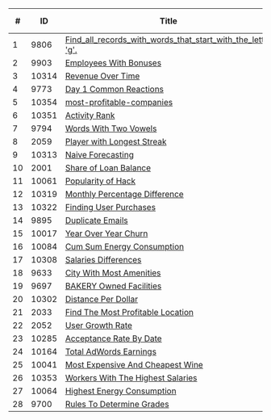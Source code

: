 | # | ID | Title | SQL Solution | Python Solution | Difficulty | 
|---|----| ----- | ------------ | --------------- | ---------- |
|1|9806|[Find_all_records_with_words_that_start_with_the_letter 'g'.](https://platform.stratascratch.com/coding/9806-find-all-records-with-words-that-start-with-the-letter-g?code_type=2)|[MySQL](9806-Hard-Find_all_records_with_words_that_start_with_the_letter/Hard-Find_all_records_with_words_that_start_with_the_letter.SQL)|[Python(pandas)](9806-Hard-Find_all_records_with_words_that_start_with_the_letter/Hard-Find_all_records_with_words_that_start_with_the_letter.py)|Hard|
|2|9903|[Employees With Bonuses](https://platform.stratascratch.com/coding/9903-employees-with-bonuses?code_type=2)|[MySQL](9903-Easy-Employees_With_Bonuses/Employees_With_Bonuses.SQL)|[Python(pandas)](9903-Easy-Employees_With_Bonuses/Employees_With_Bonuses.py)|Easy|
|3|10314|[Revenue Over Time](https://platform.stratascratch.com/coding/10314-revenue-over-time?code_type=1)|[MySQL](10314-Hard-revenue_over_time/10314-revenue_over_time.SQL)|[Python(pandas)](10314-Hard-revenue_over_time/10314-revenue_over_time.py)|Hard|
|4|9773|[Day 1 Common Reactions](https://platform.stratascratch.com/coding/9773-day-1-common-reactions?code_type=1)|[MySQL](9773-Medium-Day_1_Common_Reactions/Day_1_Common_Reactions.SQL)|[Python(pandas)](9773-Medium-Day_1_Common_Reactions/Day_1_Common_Reactions.py)|Medium|
|5|10354|[most-profitable-companies](https://platform.stratascratch.com/coding/10354-most-profitable-companies?code_type=1)|[MySQL](10354-Medium-most_profitable_companies/10354-most_profitable_companies.SQL)|[Python(pandas)](10354-Medium-most_profitable_companies/10354-most_profitable_companies.py)|Medium|
|6|10351|[Activity Rank](https://platform.stratascratch.com/coding/10351-activity-rank?tabname=question)|[MySQL](10351-Medium-Activity_Rank/Activity_Rank.SQL)|[Python(pandas)](10351-Medium-Activity_Rank/Activity_Rank.py)|Medium|
|7|9794|[Words With Two Vowels](https://platform.stratascratch.com/coding/9794-words-with-two-vowels?code_type=1)|[MySQL](9794-Hard-Words_With_Two_Vowels/Words_With_Two_Vowels.SQL)|[Python(pandas)](9794-Hard-Words_With_Two_Vowels/Words_With_Two_Vowels.py)|Hard|
|8|2059|[Player with Longest Streak](https://platform.stratascratch.com/coding/2059-player-with-longest-streak?code_type=2)|[MySQL](2059-Hard-Player_with_Longest_Streak/Player_with_Longest_Streak.SQL)|[Python(pandas)](2059-Hard-Player_with_Longest_Streak/Player_with_Longest_Streak.py)|Hard|
|9|10313|[Naive Forecasting](https://platform.stratascratch.com/coding/10313-naive-forecasting?code_type=1)|[MySQL](10313-Hard-Naive_Forecasting/Naive_Forecasting.SQL)|[Python(pandas)](10313-Hard-Naive_Forecasting/Naive_Forecasting.py)|Hard|
|10|2001|[Share of Loan Balance](https://platform.stratascratch.com/coding/2001-share-of-loan-balance?code_type=3)|[MySQL](2001-Medium-Share_of_Loan_Balance/Share_of_Loan_Balance.SQL)|[Python(pandas)](2001-Medium-Share_of_Loan_Balance/Share_of_Loan_Balance.py)|Medium|
|11|10061|[Popularity of Hack](https://platform.stratascratch.com/coding/10061-popularity-of-hack?tabname=question)|[MySQL](10061-Easy-Popularity_of_Hack/Popularity_of_Hack.SQL)|[Python(pandas)](10061-Easy-Popularity_of_Hack/Popularity_of_Hack.py)|Easy|
|12|10319|[Monthly Percentage Difference](https://platform.stratascratch.com/coding/10319-monthly-percentage-difference?code_type=1)|[MySQL](10319-Hard-Monthly_Percentage_Difference/Monthly_Percentage_Difference.SQL)|[Python(pandas)](10319-Hard-Monthly_Percentage_Difference/Monthly_Percentage_Difference.py)|Hard|
|13|10322|[Finding User Purchases](https://platform.stratascratch.com/coding/10322-finding-user-purchases?tabname=question)|[MySQL](10322-Medium-Finiding_User_Purchases/Finding_User_Purchases.SQL)|[Python(pandas)](10322-Medium-Finiding_User_Purchases/Finding_User_Purchases.py)|Medium|
|14|9895|[Duplicate Emails](https://platform.stratascratch.com/coding/9895-duplicate-emails?code_type=3)|[MySQL](9895-Easy-Duplicate_Emails/Duplicate_Emails.SQL)|[Python(pandas)](9895-Easy-Duplicate_Emails/Duplicate_Emails.py)|Easy|
|15|10017|[Year Over Year Churn](https://platform.stratascratch.com/coding/10017-year-over-year-churn?code_type=1)|[MySQL](10017-Hard-Year_Over_Year_Churn/Year_Over_Year_Churn.SQL)|[Python(pandas)](10017-Hard-Year_Over_Year_Churn/Year_Over_Year_Churn.py)|Hard|
|16|10084|[Cum Sum Energy Consumption](https://platform.stratascratch.com/coding/10084-cum-sum-energy-consumption?code_type=3)|[MySQL](10084-Hard-Cum_Sum_Energy_Consumption/Cum_Sum_Energy_Consumption.SQL)|[Python(pandas)](10084-Hard-Cum_Sum_Energy_Consumption/Cum_Sum_Energy_Consumption.py)|Hard|
|17|10308|[Salaries Differences](https://platform.stratascratch.com/coding/10308-salaries-differences?code_type=1)|[MySQL](10308-Easy-Salaries_Differences/salaries_Differences.SQL)|[Python(pandas)](10308-Easy-Salaries_Differences/salaries_Differences.py)|Easy|
|18|9633|[City With Most Amenities](https://platform.stratascratch.com/coding/9633-city-with-most-amenities?code_type=1)|[MySQL](9633-Hard-City_With_Most_Amenities/City_With_Most_Amenities.SQL)|[Python(pandas)](9633-Hard-City_With_Most_Amenities/City_With_Most_Amenities.py)|Hard|
|19|9697|[BAKERY Owned Facilities](https://platform.stratascratch.com/coding/9697-bakery-owned-facilities?code_type=3)|[MySQL](9697-Easy-BAKERY_Owned_Facilities/BAKERY_Owned_Facilities.SQL)|[Python(pandas)](9697-Easy-BAKERY_Owned_Facilities/BAKERY_Owned_Facilities.py)|Easy|
|20|10302|[Distance Per Dollar](https://platform.stratascratch.com/coding/10302-distance-per-dollar?python=1)|[MySQL](10302-Hard-Distance_Per_Dollar/Distance_Per_Dollar.SQL)|[Python(pandas)](10302-Hard-Distance_Per_Dollar/Distance_Per_Dollar.py)|Hard|
|21|2033|[Find The Most Profitable Location](https://platform.stratascratch.com/coding/2033-find-the-most-profitable-location?code_type=2)|[MySQL](2033-Hard-Find_The_Most_Profitable_Location/Find_The_Most_Profitable_Location.SQL)|[Python(pandas)](2033-Hard-Find_The_Most_Profitable_Location/Find_The_Most_Profitable_Location.py)|Hard|
|22|2052|[User Growth Rate](https://platform.stratascratch.com/coding/2052-user-growth-rate?code_type=3)|[MySQL](2052-Easy-User_Growth_Rate/User_Growth_Rate.SQL)|[Python(pandas)](2052-Easy-User_Growth_Rate/User_Growth_Rate.py)|Easy|
|23|10285|[Acceptance Rate By Date](https://platform.stratascratch.com/coding/10285-acceptance-rate-by-date?code_type=2)|[MySQL](10285-Medium-Acceptance_Rate_By_Date/Acceptance_rate_by_date.SQL)|[Python(pandas)](10285-Medium-Acceptance_Rate_By_Date/Acceptance_rate_by_date.py)|Medium|
|24|10164|[Total AdWords Earnings](https://platform.stratascratch.com/coding/10164-total-adwords-earnings?code_type=2)|[MySQL](10164-Easy-Total_AdWords_Earnings/Total_AdWords_Earnings.SQL)|[Python(pandas)](10164-Easy-Total_AdWords_Earnings/Total_AdWords_Earnings.py)|Easy|
|25|10041|[Most Expensive And Cheapest Wine](https://platform.stratascratch.com/coding/10041-most-expensive-and-cheapest-wine?code_type=1)|[MySQL](10041-Hard-Most_Expensive_And_Cheapest_Wine/Most_Expensive_And_Cheapest_Wine.SQL)|[Python(pandas)](10041-Hard-Most_Expensive_And_Cheapest_Wine/Most_Expensive_And_Cheapest_Wine.py)|Hard|
|26|10353|[Workers With The Highest Salaries](https://platform.stratascratch.com/coding/10353-workers-with-the-highest-salaries?code_type=1)|[MySQL](10353-Medium-workers_with_the_highest_salaries/10353-workers_with_the_highest_salaries.SQL)|[Python(pandas)](10353-Medium-workers_with_the_highest_salaries/10353-workers-with-the-highest-salaries.py)|Medium|
|27|10064|[Highest Energy Consumption](https://platform.stratascratch.com/coding/10064-highest-energy-consumption?tabname=question)|[MySQL](10064-Medium-Highest_Energy_Consumption/Highest_energy_consumption.SQL)|[Python(pandas)](10064-Medium-Highest_Energy_Consumption/Highest_energy_consumption.py)|Medium|
|28|9700|[Rules To Determine Grades](https://platform.stratascratch.com/coding/9700-rules-to-determine-grades?code_type=1)|[MySQL](9700-Medium-Rules_To_Determine_Grades/Rules_To_Determine_Grades.SQL)|[Python(pandas)](9700-Medium-Rules_To_Determine_Grades/Rules_To_Determine_Grades.py)|Medium|
